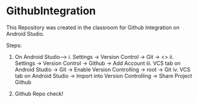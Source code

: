 # GithubIntegration

This Repository was created in the classroom for Github Integration on Android Studio.

Steps:
1. On Android Studio-->
i. Settings -> Version Control -> Git -> <<Add your Git Pathe and Test it>>
ii. Settings -> Version Control -> Github -> Add Account
iii. VCS tab on Android Studio -> Git -> Enable Version Controlling -> root -> Git
iv. VCS tab on Android Studio -> Import into Version Controlling -> Share Project Github
 
 
2. Github Repo check!
